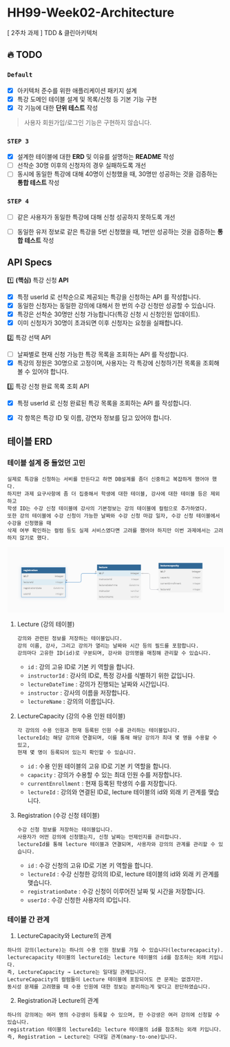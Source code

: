# HH99-Week02-Architecture
[ 2주차 과제 ] TDD & 클린아키텍처

## 🔥 TODO
### **`Default`**
  - [X] 아키텍처 준수를 위한 애플리케이션 패키지 설계
  - [X] 특강 도메인 테이블 설계 및 목록/신청 등 기본 기능 구현
  - [X] 각 기능에 대한 **단위 테스트** 작성
  > 사용자 회원가입/로그인 기능은 구현하지 않습니다.
### **`STEP 3`**
  - [X] 설계한 테이블에 대한 **ERD** 및 이유를 설명하는 **README** 작성
  - [ ] 선착순 30명 이후의 신청자의 경우 실패하도록 개선
  - [ ] 동시에 동일한 특강에 대해 40명이 신청했을 때, 30명만 성공하는 것을 검증하는 **통합 테스트** 작성
### **`STEP 4`**
  - [ ] 같은 사용자가 동일한 특강에 대해 신청 성공하지 못하도록 개선
  - [ ] 동일한 유저 정보로 같은 특강을 5번 신청했을 때, 1번만 성공하는 것을 검증하는 **통합 테스트** 작성
 

## API Specs
1️⃣ **(핵심)** 특강 신청 **API**

- [X] 특정 userId 로 선착순으로 제공되는 특강을 신청하는 API 를 작성합니다.
- [X] 동일한 신청자는 동일한 강의에 대해서 한 번의 수강 신청만 성공할 수 있습니다.
- [X] 특강은 선착순 30명만 신청 가능합니다(특강 신청 시 신청인원 업데이트).
- [X] 이미 신청자가 30명이 초과되면 이후 신청자는 요청을 실패합니다.

2️⃣ 특강 선택 API

- [ ] 날짜별로 현재 신청 가능한 특강 목록을 조회하는 API 를 작성합니다.
- [X] 특강의 정원은 30명으로 고정이며, 사용자는 각 특강에 신청하기전 목록을 조회해볼 수 있어야 합니다.

3️⃣ 특강 신청 완료 목록 조회 API

- [X] 특정 userId 로 신청 완료된 특강 목록을 조회하는 API 를 작성합니다.
- [X] 각 항목은 특강 ID 및 이름, 강연자 정보를 담고 있어야 합니다.


## 테이블 **ERD**
### 테이블 설계 중 들었던 고민
```
실제로 특강을 신청하는 서비를 만든다고 하면 DB설계를 좀더 신중하고 복잡하게 했어야 했다.
하지만 과제 요구사항에 좀 더 집중해서 학생에 대한 테이블, 강사에 대한 테이블 등은 제외하고
학생 ID는 수강 신청 테이블에 강사의 기본정보는 강의 테이블에 컬럼으로 추가하였다.
또한 강의 테이블에 수강 신청이 가능한 날짜와 수강 신청 마감 일자, 수강 신청 테이블에서 수강을 신청했을 때
삭제 여부 확인하는 컬럼 등도 실제 서비스였다면 고려를 했어야 하지만 이번 과제에서는 고려하지 않기로 했다.
```
![img.png](img.png)
1. Lecture (강의 테이블)
    ```
   강의와 관련된 정보를 저장하는 테이블입니다.
    강의 이름, 강사, 그리고 강의가 열리는 날짜와 시간 등의 필드를 포함합니다.
    강의마다 고유한 ID(id)로 구분되며, 강사와 강의명을 매칭해 관리할 수 있습니다.
    ```
   - `id` : 강의 고유 ID로 기본 키 역할을 합니다.
   - `instructorId` : 강사의 ID로, 특정 강사를 식별하기 위한 값입니다.
   - `lectureDateTime` : 강의가 진행되는 날짜와 시간입니다.
   - `instructor` : 강사의 이름을 저장합니다.
   - `lectureName` : 강의의 이름입니다.


2. LectureCapacity (강의 수용 인원 테이블)
    ```
   각 강의의 수용 인원과 현재 등록된 인원 수를 관리하는 테이블입니다. 
   lectureId는 해당 강의와 연결되며, 이를 통해 해당 강의가 최대 몇 명을 수용할 수 있고, 
   현재 몇 명이 등록되어 있는지 확인할 수 있습니다.
    ```
   - `id` : 수용 인원 테이블의 고유 ID로 기본 키 역할을 합니다.
   - `capacity` : 강의가 수용할 수 있는 최대 인원 수를 저장합니다.
   - `currentEnrollment` : 현재 등록된 학생의 수를 저장합니다.
   - `lectureId` : 강의와 연결된 ID로, lecture 테이블의 id와 외래 키 관계를 맺습니다. 
 

3. Registration (수강 신청 테이블)
    ```
   수강 신청 정보를 저장하는 테이블입니다. 
   사용자가 어떤 강의에 신청했는지, 신청 날짜는 언제인지를 관리합니다. 
   lectureId를 통해 lecture 테이블과 연결되며, 사용자와 강의의 관계를 관리할 수 있습니다.
   ```
   - `id` : 수강 신청의 고유 ID로 기본 키 역할을 합니다.
   - `lectureId` : 수강 신청한 강의의 ID로, lecture 테이블의 id와 외래 키 관계를 맺습니다.
   - `registrationDate` : 수강 신청이 이루어진 날짜 및 시간을 저장합니다.
   - `userId` : 수강 신청한 사용자의 ID입니다.


### 테이블 간 관계
1. LectureCapacity와 Lecture의 관계

```
하나의 강의(lecture)는 하나의 수용 인원 정보를 가질 수 있습니다(lecturecapacity).
lecturecapacity 테이블의 lectureId는 lecture 테이블의 id를 참조하는 외래 키입니다.
즉, LectureCapacity → Lecture는 일대일 관계입니다.
LectureCapacity의 컬럼들이 Lecture 테이블에 포함되어도 큰 문제는 없겠지만.
동시성 문제를 고려했을 때 수용 인원에 대한 정보는 분리하는게 맞다고 판단하였습니다.
```

2. Registration과 Lecture의 관계
```
하나의 강의에는 여러 명의 수강생이 등록할 수 있으며, 한 수강생은 여러 강의에 신청할 수 있습니다.
registration 테이블의 lectureId는 lecture 테이블의 id를 참조하는 외래 키입니다.
즉, Registration → Lecture는 다대일 관계(many-to-one)입니다.
```

